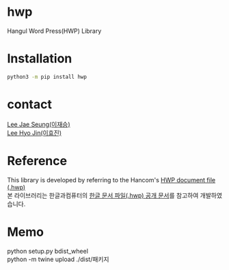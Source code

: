 # hwp
Hangul Word Press(HWP) Library

# Installation
```bash
python3 -m pip install hwp
```

# contact
[Lee Jae Seung(이재승)](g0pher.kr)  
[Lee Hyo Jin(이효진)]()   

# Reference
This library is developed by referring to the Hancom's [HWP document file (.hwp)](https://www.hancom.com/etc/hwpDownload.do)  
본 라이브러리는 한글과컴퓨터의 [한글 문서 파일(.hwp) 공개 문서](https://www.hancom.com/etc/hwpDownload.do)를 참고하여 개발하였습니다.

# Memo
python setup.py bdist_wheel  
python -m twine upload ./dist/패키지

